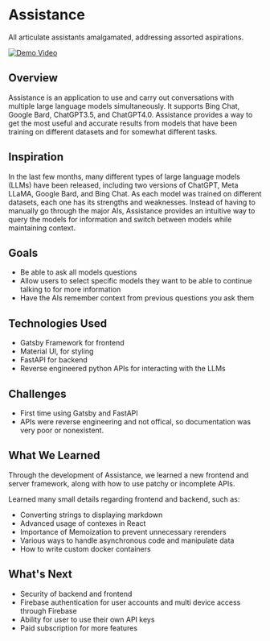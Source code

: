 # Assistance
All articulate assistants amalgamated, addressing assorted aspirations.

[![Demo Video](https://img.shields.io/badge/-Demo%20Video-red)](https://youtu.be/oc_Cg9zsI8g)

## Overview
Assistance is an application to use and carry out conversations with multiple large language models simultaneously. It supports Bing Chat, Google Bard, ChatGPT3.5, and ChatGPT4.0. Assistance provides a way to get the most useful and accurate results from models that have been training on different datasets and for somewhat different tasks.

## Inspiration
In the last few months, many different types of large language models (LLMs) have been released, including two versions of ChatGPT, Meta LLaMA, Google Bard, and Bing Chat. As each model was trained on different datasets, each one has its strengths and weaknesses. Instead of having to manually go through the major AIs, Assistance provides an intuitive way to query the models for information and switch between models while maintaining context.

## Goals
- Be able to ask all models questions
- Allow users to select specific models they want to be able to continue talking to for more information
- Have the AIs remember context from previous questions you ask them

## Technologies Used
- Gatsby Framework for frontend
- Material UI, for styling
- FastAPI for backend
- Reverse engineered python APIs for interacting with the LLMs

## Challenges
- First time using Gatsby and FastAPI
- APIs were reverse engineering and not offical, so documentation was very poor or nonexistent.

## What We Learned
Through the development of Assistance, we learned a new frontend and server framework, along with how to use patchy or incomplete APIs.

Learned many small details regarding frontend and backend, such as:
- Converting strings to displaying markdown
- Advanced usage of contexes in React
- Importance of Memoization to prevent unnecessary rerenders
- Various ways to handle asynchronous code and manipulate data
- How to write custom docker containers

## What's Next
- Security of backend and frontend
- Firebase authentication for user accounts and multi device access through Firebase
- Ability for user to use their own API keys
- Paid subscription for more features